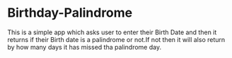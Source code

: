# Birthday-Palindrome
 This is a simple app which asks user to enter their Birth Date and then it returns if their Birth date is a palindrome or not.If not then it will also return by how many days it has missed tha palindrome day.
